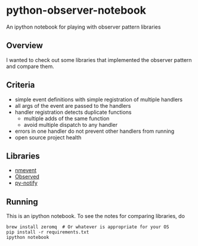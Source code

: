 # python-observer-notebook

An ipython notebook for playing with observer pattern libraries

## Overview

I wanted to check out some libraries that implemented the observer pattern and compare them.

## Criteria

* simple event definitions with simple registration of multiple handlers
* all args of the event are passed to the handlers
* handler registration detects duplicate functions
  * multiple adds of the same function
  * avoid multiple dispatch to any handler
* errors in one handler do not prevent other handlers from running
* open source project health

## Libraries

* [nmevent](http://pythonhosted.org/nmevent/)
* [Observed](https://github.com/DanielSank/observed)
* [py-notify](http://download.gna.org/py-notify/reference/index.html)

## Running

This is an ipython notebook. To see the notes for comparing libraries, do

```
brew install zeromq  # Or whatever is appropriate for your OS 
pip install -r requirements.txt
ipython notebook
```
